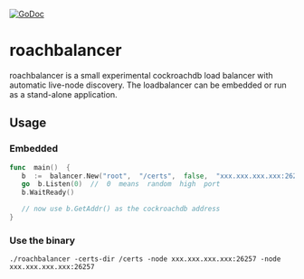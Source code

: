 
<a href="https://godoc.org/github.com/HeavyHorst/roachbalancer/balancer"><img src="https://img.shields.io/badge/api-reference-blue.svg?style=flat-square" alt="GoDoc"></a>


# roachbalancer
roachbalancer is a small experimental cockroachdb load balancer with automatic live-node discovery.
The loadbalancer can be embedded or run as a stand-alone application.

## Usage
 ### Embedded
 ```go
func  main()  {
	b  :=  balancer.New("root",  "/certs",  false,  "xxx.xxx.xxx.xxx:26257", "xxx.xxx.xxx.xxx:26257")
	go  b.Listen(0)  //  0  means  random  high  port
	b.WaitReady()

	// now use b.GetAddr() as the cockroachdb address
}
 ```

### Use the binary

```
./roachbalancer -certs-dir /certs -node xxx.xxx.xxx.xxx:26257 -node xxx.xxx.xxx.xxx:26257

```
